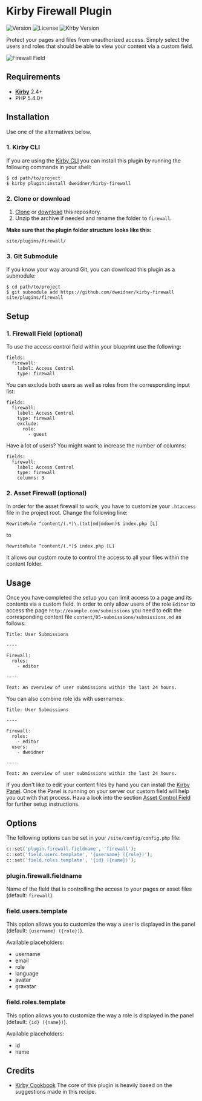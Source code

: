# Kirby Firewall Plugin

![Version](https://img.shields.io/badge/version-1.0.0--beta3-orange.svg) ![License](https://img.shields.io/badge/license-MIT-green.svg) ![Kirby Version](https://img.shields.io/badge/Kirby-2.4%2B-red.svg)

Protect your pages and files from unauthorized access. Simply select the users and roles that should be able to view your content via a custom field.

![Firewall Field](http://dweidner.github.io/kirby-firewall/images/firewall-field.gif)

## Requirements

- [**Kirby**](https://getkirby.com/) 2.4+
- PHP 5.4.0+

## Installation

Use one of the alternatives below.

### 1. Kirby CLI

If you are using the [Kirby CLI](https://github.com/getkirby/cli) you can install this plugin by running the following commands in your shell:

```
$ cd path/to/project
$ kirby plugin:install dweidner/kirby-firewall
```

### 2. Clone or download

1. [Clone](https://github.com/dweidner/kirby-firewall.git) or [download](https://github.com/dweidner/kirby-firewall/archive/master.zip)  this repository.
2. Unzip the archive if needed and rename the folder to `firewall`.

**Make sure that the plugin folder structure looks like this:**

```
site/plugins/firewall/
```

### 3. Git Submodule

If you know your way around Git, you can download this plugin as a submodule:

```
$ cd path/to/project
$ git submodule add https://github.com/dweidner/kirby-firewall site/plugins/firewall
```

## Setup

### 1. Firewall Field (optional)

To use the access control field within your blueprint use the following:

```
fields:
  firewall:
    label: Access Control
    type: firewall
```

You can exclude both users as well as roles from the corresponding input list:

```
fields:
  firewall:
    label: Access Control
    type: firewall
    exclude:
      role:
        - guest
```

Have a lot of users? You might want to increase the number of columns:

```
fields:
  firewall:
    label: Access Control
    type: firewall
    columns: 3
```

### 2. Asset Firewall (optional)

In order for the asset firewall to work, you have to customize your `.htaccess` file in the project root. Change the following line:

```
RewriteRule ^content/(.*)\.(txt|md|mdown)$ index.php [L]
```

to

```
RewriteRule ^content/(.*)$ index.php [L]
```

It allows our custom route to control the access to all your files within the content folder.

## Usage

Once you have completed the setup you can limit access to a page and its contents via a custom field. In order to only allow users of the role `Editor` to access the page `http://example.com/submissions` you need to edit the corresponding content file `content/05-submissions/submissions.md` as follows:

```
Title: User Submissions

----

Firewall:
  roles:
    - editor

----

Text: An overview of user submissions within the last 24 hours.
```

You can also combine role ids with usernames:

```
Title: User Submissions

----

Firewall:
  roles:
    - editor
  users:
    - dweidner

----

Text: An overview of user submissions within the last 24 hours.
```

If you don't like to edit your content files by hand you can install the [Kirby Panel](https://github.com/getkirby/panel). Once the Panel is running on your server our custom field will help you out with that process. Hava a look into the section [Asset Control Field](#1-asset-control-field-optional) for further setup instructions.

## Options

The following options can be set in your `/site/config/config.php` file:

```php
c::set('plugin.firewall.fieldname', 'firewall');
c::set('field.users.template', '{username} ({role})');
c::set('field.roles.template', '{id} ({name})');
```

### plugin.firewall.fieldname

Name of the field that is controlling the access to your pages or asset files (default: `firewall`).

### field.users.template

This option allows you to customize the way a user is displayed in the panel (default: `{username} ({role})`).

Available placeholders:

- username
- email
- role
- language
- avatar
- gravatar

### field.roles.template

This option allows you to customize the way a role is displayed in the panel (default: `{id} ({name})`).

Available placeholders:

- id
- name

## Credits

- [Kirby Cookbook](https://getkirby.com/docs/cookbook/asset-firewall) The core of this plugin is heavily based on the suggestions made in this recipe.
